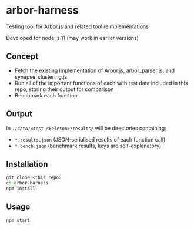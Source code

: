 # arbor-harness

Testing tool for
[Arbor.js](https://github.com/catmaid/CATMAID/blob/master/django/applications/catmaid/static/libs/catmaid/Arbor.js)
and related tool reimplementations

Developed for node.js 11 (may work in earlier versions)

## Concept

- Fetch the existing implementation of Arbor.js, arbor_parser.js, and synapse_clustering.js
- Run all of the important functions of each with test data included in this repo, storing their output for comparison
- Benchmark each function

## Output

In `./data/<test skeleton>/results/` will be directories containing:

- `*.results.json` (JSON-serialised results of each function call)
- `*.bench.json` (benchmark results, keys are self-explanatory)

## Installation

```bash
git clone <this repo>
cd arbor-harness
npm install
```

## Usage

```bash
npm start
```
